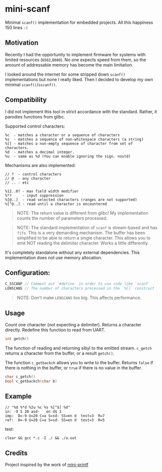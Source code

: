 # mini-scanf

Minimal `scanf()` implementation for embedded projects. All this happiness 150 lines `:)`

## Motivation
Recently I had the opportunity to implement firmware for systems with limited resources (`6502`,`8080`). No one expects speed from them, so the amount of addressable memory has become the main limitation.

I looked around the internet for some stripped down `scanf()` implementations but none I really liked. Then I decided to develop my own minimal `scanf()`/`sscanf()`.

## Compatibility

I did not implement this tool in strict accordance with the standard. Rather, it parodies functions from glibc.

Supported control characters:
```text
%c  - matches a character or a sequence of characters
%s  - matches a sequence of non-whitespace characters (a string) 
%[] - matches a non-empty sequence of character from set of characters. 
%d  - matches a decimal integer. 
%u  - same as %d (You can enable ignoring the sign. nostd)
```

Mechanisms are also implemented:
```text
// ?  - control characters
// @  - any character
// .. - etc

%12..0? - max field width modifier
%*?     - input suppression
%[@..]  - read selected characters (ranges are not supported)
%[^@..] - read until a character is encountered
```

> NOTE: The return value is different from glibc! My implementation counts the number of parameters processed.

> NOTE: The standard implementation of `scanf` is stream-based and has `fifo`. This is a very demanding mechanism. The buffer has been simplified to be able to return a single character. This allows you to emit NOT reading the delimiter character. Works a little differently.

It's completely standalone without any external dependencies. This implementation does not use memory allocation.

## Configuration:
```c
C_SSCANF // Comment out `#define` in order to use code like `scanf`
LENSCANS // The number of characters processed in the `%[]` construct
```
> NOTE: Don't make `LENSCANS` too big. This affects performance.

## Usage

Count one character (not expecting a delimiter). Returns a character directly. Redefine this function to read from UART.
```c
int getch()
```

The function of reading and returning sibyl to the emitted stream. `c_getch` returns a character from the buffer, or a result `getch()`. 

The function `c_getbackch` allows you to write to the buffer. Returns `false` if there is nothing in the buffer, or `true` if there is no value in the buffer.
```c
char c_getch()
bool c_getbackch(char b)
```

## Example
```text
// "%d %*d %2u %c %s %[^$] %d"
in: -9 5 20 asd-   en d$ 3
imp:  D=-9 U=20 C=a S=sd- SS=en d  test=3  R=7
ref:  D=-9 U=20 C=a S=sd- SS=en d  test=3  R=5
```

test:
```text
clear && gcc *.c -I ./ && ./a.out
```
## Credits

Project inspired by the work of [mini-printf](https://github.com/mludvig/mini-printf)